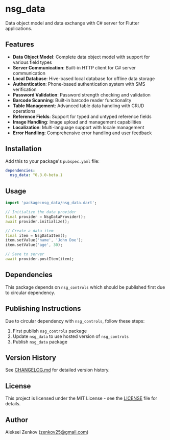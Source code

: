 # nsg_data

Data object model and data exchange with C# server for Flutter applications.

## Features

- **Data Object Model**: Complete data object model with support for various field types
- **Server Communication**: Built-in HTTP client for C# server communication
- **Local Database**: Hive-based local database for offline data storage
- **Authentication**: Phone-based authentication system with SMS verification
- **Password Validation**: Password strength checking and validation
- **Barcode Scanning**: Built-in barcode reader functionality
- **Table Management**: Advanced table data handling with CRUD operations
- **Reference Fields**: Support for typed and untyped reference fields
- **Image Handling**: Image upload and management capabilities
- **Localization**: Multi-language support with locale management
- **Error Handling**: Comprehensive error handling and user feedback

## Installation

Add this to your package's `pubspec.yaml` file:

```yaml
dependencies:
  nsg_data: ^0.3.0-beta.1
```

## Usage

```dart
import 'package:nsg_data/nsg_data.dart';

// Initialize the data provider
final provider = NsgDataProvider();
await provider.initialize();

// Create a data item
final item = NsgDataItem();
item.setValue('name', 'John Doe');
item.setValue('age', 30);

// Save to server
await provider.postItem(item);
```

## Dependencies

This package depends on `nsg_controls` which should be published first due to circular dependency.

## Publishing Instructions

Due to circular dependency with `nsg_controls`, follow these steps:

1. First publish `nsg_controls` package
2. Update `nsg_data` to use hosted version of `nsg_controls`
3. Publish `nsg_data` package

## Version History

See [CHANGELOG.md](CHANGELOG.md) for detailed version history.

## License

This project is licensed under the MIT License - see the [LICENSE](LICENSE) file for details.

## Author

Aleksei Zenkov (zenkov25@gmail.com)

